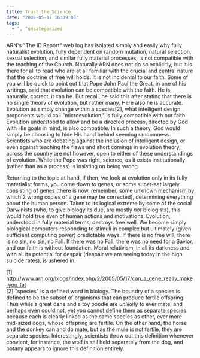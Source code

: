```yaml
---
title: Trust the Science
date: "2005-05-17 16:09:00"
tags:
  - ", "uncategorized
---
```

<p>ARN's "The ID Report" web log has isolated simply and easily why
fully naturalist evolution, fully dependent on random mutation,
natural selection, sexual selection, and similar fully material
processes, is not compatible with the teaching of the Church.
Naturally ARN does not do so explicitly, but it is there for all to
read who are at all familiar with the crucial and central nature
that the doctrine of free will holds.  It is not incidental to
our faith.  Some of you will be quick to point out that Pope John
Paul the Great, in one of his writings, said that evolution can be
compatible with the faith.  He is, naturally, correct, it can be.
But recall, he said this after stating that there is no single
theory of evolution, but rather many.  Here also he is accurate.
Evolution as simply change within a species[2], what intelligent
design proponents would call "microevolution," is fully compatible
with our faith.  Evolution understood to allow and be a directed
process, directed by God with His goals in mind, is also compatible.
In such a theory, God would simply be choosing to hide His hand
behind seeming randomness.  Scientists who are debating against
the inclusion of intelligent design, or even against teaching the
flaws and short comings in evolution theory, across the country are
not however, open to either of these understandings of evolution.
While the Pope was right, science, as it exists institutionally
(rather than as a process) is insisting on being wrong.</p>

<p>Returning to the topic at hand, if then, we look at evolution
only in its fully materialist forms, you come down to genes,
or some super-set largely consisting of genes (there is now,
remember, some unknown mechanism by which 2 wrong copies of a gene
may be corrected), determining everything about the human person.
Taken to its logical extreme by some of the social Darwinists (who,
to give biology its due, are mostly <em>not</em> biologists), this
would hold true even of human actions and motivations.  Evolution,
understood in fully material terms, destroys free well.  We become
simply biological computers responding to stimuli in complex but
ultimately (given sufficient computing power) predictable ways.
If there is no free will, there is no sin, no sin, no Fall.
If there was no Fall, there was no need for a Savior, and our faith
is without foundation.  Moral relativism, in all its darkness and
with all its potential for despair (despair we are seeing today in
the high suicide rates), is ushered in.</p>

[1]
http://www.arn.org/blogs/index.php/2/2005/05/17/can_a_gene_really_make_you_fat <br  />
[2] "species" is a defined word in biology.  The boundry of a species is defined to be the subset of organisms that can produce fertile offspring.  Thus while a great dane and a toy poodle are <em>unlikely</em> to ever mate, and perhaps even could not, yet you cannot define them as separate species because each is clearly linked as the same species as other, ever more mid-sized dogs, whose offspring are fertile.  On the other hand, the horse and the donkey can and do mate, but as the mule is not fertile, they are separate species.  Interestingly, scientists throw out this definition whenever convient, for instance, the wolf is still held separately from the dog, and botany appears to ignore this definition entirely.

